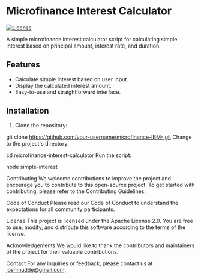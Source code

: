 # Microfinance Interest Calculator

[![License](https://img.shields.io/badge/License-Apache%202.0-blue.svg)](LICENSE)

A simple microfinance interest calculator script for calculating simple interest based on principal amount, interest rate, and duration.

## Features

- Calculate simple interest based on user input.
- Display the calculated interest amount.
- Easy-to-use and straightforward interface.

## Installation

1. Clone the repository:

git clone https://github.com/your-username/microfinance-IBM-.git
Change to the project's directory:

cd microfinance-interest-calculator
Run the script:

node simple-interest

Contributing
We welcome contributions to improve the project and encourage you to contribute to this open-source project. To get started with contributing, please refer to the Contributing Guidelines.

Code of Conduct
Please read our Code of Conduct to understand the expectations for all community participants.

License
This project is licensed under the Apache License 2.0. You are free to use, modify, and distribute this software according to the terms of the license.

Acknowledgements
We would like to thank the contributors and maintainers of the project for their valuable contributions.

Contact
For any inquiries or feedback, please contact us at joshmudde@gmail.com.
